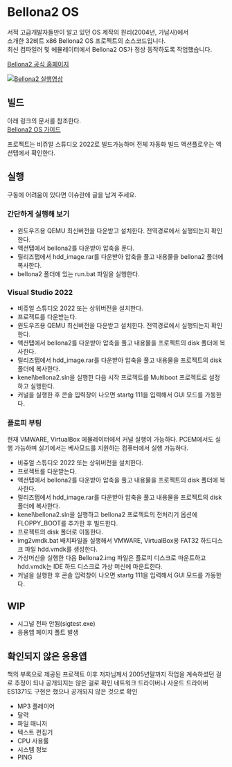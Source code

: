 # Bellona2 OS
서적 고급개발자들만이 알고 있던 OS 제작의 원리(2004년, 가남사)에서  
소개한 32비트 x86 Bellona2 OS 프로젝트의 소스코드입니다.  
최신 컴파일러 및 에뮬레이터에서 Bellona2 OS가 정상 동작하도록 작업했습니다.

[Bellona2 공식 홈페이지](http://www.bellona2.com)  


[![Bellona2 실행영상](http://img.youtube.com/vi/kg66S-3ia74/0.jpg)](https://youtu.be/kg66S-3ia74)

## 빌드

아래 링크의 문서를 참조한다.  
[Bellona2 OS 가이드 ](https://wikidocs.net/168662)

프로젝트는 비쥬얼 스튜디오 2022로 빌드가능하며
전체 자동화 빌드 액션플로우는 액션탭에서 확인한다.

## 실행
구동에 어려움이 있다면 이슈란에 글을 남겨 주세요.

### 간단하게 실행해 보기
* 윈도우즈용 QEMU 최신버전을 다운받고 설치한다. 전역경로에서 실행되는지 확인한다.
* 액션탭에서 bellona2를 다운받아 압축을 푼다.
* 릴리즈탭에서 hdd_image.rar를 다운받아 압축을 풀고 내용물을 bellona2 폴더에 복사한다.
* bellona2 폴더에 있는 run.bat 파일을 실행한다.

### Visual Studio 2022
* 비쥬얼 스튜디오 2022 또는 상위버전을 설치한다.
* 프로젝트를 다운받는다.
* 윈도우즈용 QEMU 최신버전을 다운받고 설치한다. 전역경로에서 실행되는지 확인한다.
* 액션탭에서 bellona2를 다운받아 압축을 풀고 내용물을 프로젝트의 disk 폴더에 복사한다.
* 릴리즈탭에서 hdd_image.rar를 다운받아 압축을 풀고 내용물을 프로젝트의 disk 폴더에 복사한다.
* kenel\bellona2.sln을 실행한 다음 시작 프로젝트를 Multiboot 프로젝트로 설정하고 실행한다.
* 커널을 실행한 후 콘솔 입력창이 나오면 startg 111을 입력해서 GUI 모드를 가동한다.

### 플로피 부팅
현재 VMWARE, VirtualBox 에뮬레이터에서 커널 실행이 가능하다.
PCEM에서도 실행 가능하며 실기에서는 베사모드를 지원하는 컴퓨터에서 실행 가능하다.

* 비쥬얼 스튜디오 2022 또는 상위버전을 설치한다.
* 프로젝트를 다운받는다.
* 액션탭에서 bellona2를 다운받아 압축을 풀고 내용물을 프로젝트의 disk 폴더에 복사한다.
* 릴리즈탭에서 hdd_image.rar를 다운받아 압축을 풀고 내용물을 프로젝트의 disk 폴더에 복사한다.
* kenel\bellona2.sln을 실행하고 bellona2 프로젝트의 전처리기 옵션에 FLOPPY_BOOT를 추가한 후 빌드한다.
* 프로젝트의 disk 폴더로 이동한다.
* img2vmdk.bat 배치파일을 실행해서 VMWARE, VirtualBox용 FAT32 하드디스크 파일 hdd.vmdk를 생성한다.
* 가상머신을 실행한 다음 Bellona2.img 파일은 플로피 디스크로 마운트하고 hdd.vmdk는 IDE 하드 디스크로 가상 머신에 마운트한다.
* 커널을 실행한 후 콘솔 입력창이 나오면 startg 111을 입력해서 GUI 모드를 가동한다.

## WIP
* 시그널 전파 안됨(sigtest.exe)
* 응용앱 페이지 폴트 발생

## 확인되지 않은 응용앱
책의 부록으로 제공된 프로젝트 이후 저자님께서 2005년말까지 작업을
계속하셨던 걸로 추정이 되나 공개되지는 않은 걸로 확인
네트워크 드라이버나 사운드 드라이버 ES1371도 구현은 했으나 공개되지 않은 것으로 확인

* MP3 플레이어
* 달력
* 파일 매니저
* 텍스트 편집기
* CPU 사용률
* 시스템 정보
* PING






